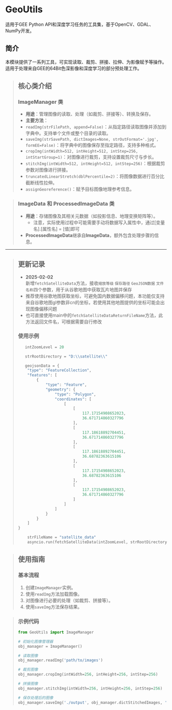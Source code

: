 # GeoUtils
适用于GEE Python API和深度学习任务的工具集，基于OpenCV、GDAL、NumPy开发。
## 简介
本模块提供了一系列工具，可实现读取、裁剪、拼接、拉伸、为影像赋予等操作。适用于处理来自GEE的64Bit色深影像和深度学习的部分预处理工作。


> ## 核心类介绍
> ### ImageManager 类
> - **用途**：管理图像的读取、处理（如裁剪、拼接等）、转换及保存。
> - **主要方法**：
>  - `readImg(strFilePath, append=False)`：从指定路径读取图像并添加到字典中。支持单个文件或整个目录的读取。
>  - `saveImg(strSavePath, dictImages=None, strOutFormat='.jpg', formEE=False)`：将字典中的图像保存至指定路径，支持多种格式。
>  - `cropImg(intWidth=512, intHeight=512, intStep=256, intStartGroup=1)`：对图像进行裁剪，支持设置裁剪尺寸与步长。
>  - `stitchImg(intWidth=512, intHeight=512, intStep=256)`：根据裁剪参数对图像进行拼接。
>  - `truncatedLinearStretch(dblPercentile=2)`：将图像数据进行百分比截断线性拉伸。
>  - `assignGeoreference()`：赋予目标图像地理参考信息。

> ### ImageData 和 ProcessedImageData 类
> - **用途**：存储图像及其相关元数据（如投影信息、地理变换矩阵等）。
>     - 注意，实际使用过程中可能需要手动将数据写入属性中，通过[变量名].[属性名] = [值]即可
> - **ProcessedImageData**继承自**ImageData**，额外包含处理步骤的信息。

---

> ## 更新记录
> - **2025-02-02**  
> 新增`fetchSatelliteData`方法，接收`缩放等级` `保存路径` `GeoJSON数据` `文件名称`四个参数，用于从谷歌地图中获取瓦片地图并保存
> - 推荐使用谷歌地图获取坐标，可避免国内数据偏移问题，本功能仅支持来自谷歌地图gl参数非cn的坐标，若使用其他地图提供的坐标可能会出现图像偏移问题
> - 也可直接使用main中的`fetchSatelliteDataReturnFileName`方法，此方法返回文件名，可根据需要自行修改
> ### 使用示例
>```python
>    intZoomLevel = 20
>
>    strRootDirectory = "D:\\satellite\\"
>
>    geojsonData = {
>     "type": "FeatureCollection",
>     "features": [
>         {
>             "type": "Feature",
>             "geometry": {
>                 "type": "Polygon",
>                 "coordinates": [
>                     [
>                         [
>                             117.17154908652023,
>                             36.671714860327796
>                         ],
>                         [
>                             117.18618892704451,
>                             36.671714860327796
>                         ],
>                         [
>                             117.18618892704451,
>                             36.68782363615106
>                         ],
>                         [
>                             117.17154908652023,
>                             36.68782363615106
>                         ],
>                         [
>                             117.17154908652023,
>                             36.671714860327796
>                         ]
>                     ]
>                 ]
>             }
>         }
>     ]
> }
>
>     strFileName = "satellite_data"
>     asyncio.run(fetchSatelliteData(intZoomLevel, strRootDirectory, geojsonData, strFileName))

> ## 使用指南
> ### 基本流程
> 1. 创建`ImageManager`实例。
> 2. 使用`readImg`方法加载图像。
> 3. 对图像进行必要的处理（如裁剪、拼接等）。
> 4. 使用`saveImg`方法保存结果。

> ### 示例代码
> ```python
> from GeoUtils import ImageManager
>
> # 初始化图像管理器
> obj_manager = ImageManager()
>
> # 读取图像
> obj_manager.readImg('path/to/images')
>
> # 裁剪图像
> obj_manager.cropImg(intWidth=256, intHeight=256, intStep=256)
>
> # 拼接图像
> obj_manager.stitchImg(intWidth=256, intHeight=256, intStep=256)
>
> # 保存处理后的图像
> obj_manager.saveImg('./output', obj_manager.dictStitchedImages, '.jpg')
> ```
